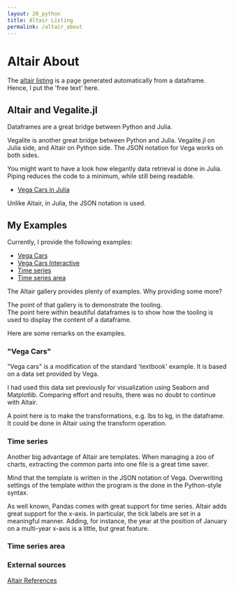```yaml
---
layout: 20_python
title: Altair Listing
permalink: /altair_about
---
```


# Altair About

The [altair listing](altair_listing) is a page generated automatically from a dataframe.
Hence, I put the 'free text' here.

## Altair and Vegalite.jl

Dataframes are a great bridge between Python and Julia.

Vegalite is another great bridge between Python and Julia. Vegalite.jl on Julia side, and Altair on Python side. The JSON notation for Vega works on both sides.

You might want to have a look how elegantly data retrieval is done in Julia. 
Piping reduces the code to a minimum, while still being readable. 
- [Vega Cars in Julia](https://www.queryverse.org/VegaLite.jl/stable/gettingstarted/tutorial/#Channel-properties-1)

Unlike Altair, in Julia, the JSON notation is used.


## My Examples 

Currently, I provide the following examples:
- [Vega Cars](vega_cars)
- [Vega Cars Interactive](vega_cars_interactive)
- [Time series](timeseries)
- [Time series area](timeseriesarea)

The Altair gallery provides plenty of examples. Why providing some more?

The point of that gallery is to demonstrate the tooling.<br>
The point here within beautiful dataframes is to show how the tooling is used to display the content of a dataframe.


Here are some remarks on the examples.

### "Vega Cars"

"Vega cars" is a modification of the standard 'textbook' example.
It is based on a data set provided by Vega. 

I had used this data set previously for visualization using Seaborn and Matplotlib. Comparing effort and results, there was no doubt to continue with Altair.

A point here is to make the transformations, e.g. lbs to kg, in the dataframe. It could be done in Altair using the transform operation. 


### Time series

Another big advantage of Altair are templates. When managing a zoo of charts, extracting the common parts into one file is a great time saver.

Mind that the template is written in the JSON notation of Vega. Overwriting settings of the template within the program is the done in the Python-style syntax.

As well known, Pandas comes with great support for time series. Altair adds great support for the x-axis. In particular, the tick labels are set in a meaningful manner. Adding, for instance, the year at the position of January on a multi-year x-axis is a little, but great feature.


### Time series area




### External sources

[Altair References](altair_references)

